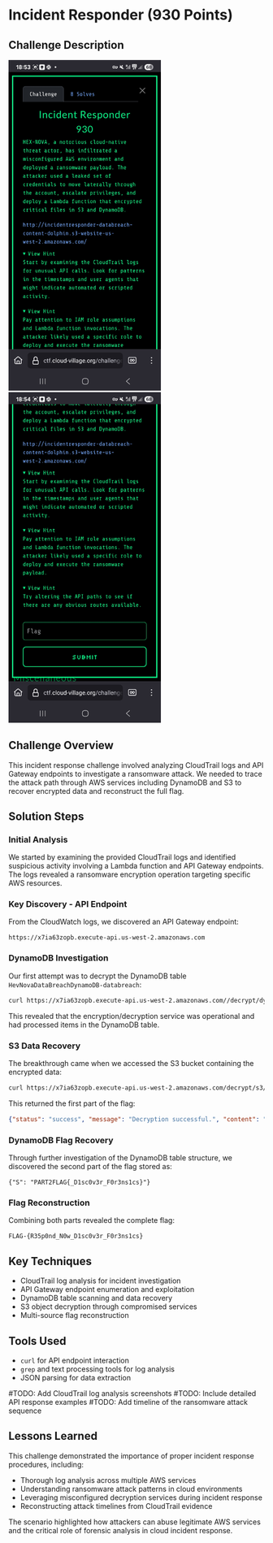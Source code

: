# Incident Responder (930 Points)

## Challenge Description

<img src="./Incident_Responder_930pts_part1.jpg" width="300">
<img src="./Incident_Responder_930pts_part2.jpg" width="300">

## Challenge Overview
This incident response challenge involved analyzing CloudTrail logs and API Gateway endpoints to investigate a ransomware attack. We needed to trace the attack path through AWS services including DynamoDB and S3 to recover encrypted data and reconstruct the full flag.

## Solution Steps

### Initial Analysis
We started by examining the provided CloudTrail logs and identified suspicious activity involving a Lambda function and API Gateway endpoints. The logs revealed a ransomware encryption operation targeting specific AWS resources.

### Key Discovery - API Endpoint
From the CloudWatch logs, we discovered an API Gateway endpoint:
```
https://x7ia63zopb.execute-api.us-west-2.amazonaws.com
```

### DynamoDB Investigation
Our first attempt was to decrypt the DynamoDB table `HevNovaDataBreachDynamoDB-databreach`:
```bash
curl https://x7ia63zopb.execute-api.us-west-2.amazonaws.com//decrypt/dynamodb/HevNovaDataBreachDynamoDB-databreach
```

This revealed that the encryption/decryption service was operational and had processed items in the DynamoDB table.

### S3 Data Recovery
The breakthrough came when we accessed the S3 bucket containing the encrypted data:
```bash
curl https://x7ia63zopb.execute-api.us-west-2.amazonaws.com/decrypt/s3/hexnovadatabreach-databreach-content-dolphin/ImportantInformation.txt
```

This returned the first part of the flag:
```json
{"status": "success", "message": "Decryption successful.", "content": "PART1FLAG{R35p0nd_N0w}\n"}
```

### DynamoDB Flag Recovery
Through further investigation of the DynamoDB table structure, we discovered the second part of the flag stored as:
```
{"S": "PART2FLAG{_D1sc0v3r_F0r3ns1cs}"}
```

### Flag Reconstruction
Combining both parts revealed the complete flag:
```
FLAG-{R35p0nd_N0w_D1sc0v3r_F0r3ns1cs}
```

## Key Techniques
- CloudTrail log analysis for incident investigation
- API Gateway endpoint enumeration and exploitation
- DynamoDB table scanning and data recovery
- S3 object decryption through compromised services
- Multi-source flag reconstruction

## Tools Used
- `curl` for API endpoint interaction
- `grep` and text processing tools for log analysis
- JSON parsing for data extraction

#TODO: Add CloudTrail log analysis screenshots
#TODO: Include detailed API response examples
#TODO: Add timeline of the ransomware attack sequence

## Lessons Learned
This challenge demonstrated the importance of proper incident response procedures, including:
- Thorough log analysis across multiple AWS services
- Understanding ransomware attack patterns in cloud environments
- Leveraging misconfigured decryption services during incident response
- Reconstructing attack timelines from CloudTrail evidence

The scenario highlighted how attackers can abuse legitimate AWS services and the critical role of forensic analysis in cloud incident response.